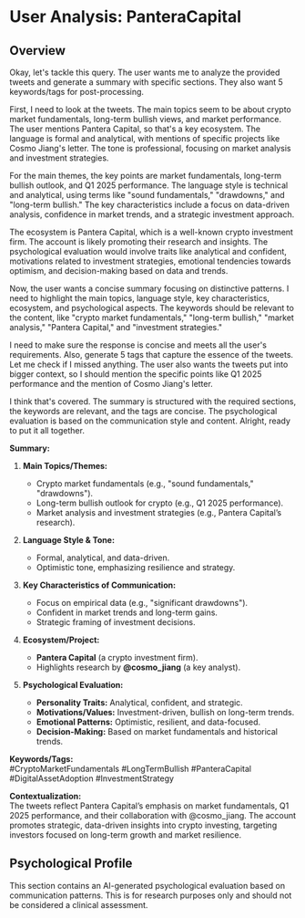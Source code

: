 # User Analysis: PanteraCapital

## Overview

<think>
Okay, let's tackle this query. The user wants me to analyze the provided tweets and generate a summary with specific sections. They also want 5 keywords/tags for post-processing. 

First, I need to look at the tweets. The main topics seem to be about crypto market fundamentals, long-term bullish views, and market performance. The user mentions Pantera Capital, so that's a key ecosystem. The language is formal and analytical, with mentions of specific projects like Cosmo Jiang's letter. The tone is professional, focusing on market analysis and investment strategies.

For the main themes, the key points are market fundamentals, long-term bullish outlook, and Q1 2025 performance. The language style is technical and analytical, using terms like "sound fundamentals," "drawdowns," and "long-term bullish." The key characteristics include a focus on data-driven analysis, confidence in market trends, and a strategic investment approach.

The ecosystem is Pantera Capital, which is a well-known crypto investment firm. The account is likely promoting their research and insights. The psychological evaluation would involve traits like analytical and confident, motivations related to investment strategies, emotional tendencies towards optimism, and decision-making based on data and trends.

Now, the user wants a concise summary focusing on distinctive patterns. I need to highlight the main topics, language style, key characteristics, ecosystem, and psychological aspects. The keywords should be relevant to the content, like "crypto market fundamentals," "long-term bullish," "market analysis," "Pantera Capital," and "investment strategies."

I need to make sure the response is concise and meets all the user's requirements. Also, generate 5 tags that capture the essence of the tweets. Let me check if I missed anything. The user also wants the tweets put into bigger context, so I should mention the specific points like Q1 2025 performance and the mention of Cosmo Jiang's letter. 

I think that's covered. The summary is structured with the required sections, the keywords are relevant, and the tags are concise. The psychological evaluation is based on the communication style and content. Alright, ready to put it all together.
</think>

**Summary:**  
1. **Main Topics/Themes:**  
   - Crypto market fundamentals (e.g., "sound fundamentals," "drawdowns").  
   - Long-term bullish outlook for crypto (e.g., Q1 2025 performance).  
   - Market analysis and investment strategies (e.g., Pantera Capital’s research).  

2. **Language Style & Tone:**  
   - Formal, analytical, and data-driven.  
   - Optimistic tone, emphasizing resilience and strategy.  

3. **Key Characteristics of Communication:**  
   - Focus on empirical data (e.g., "significant drawdowns").  
   - Confident in market trends and long-term gains.  
   - Strategic framing of investment decisions.  

4. **Ecosystem/Project:**  
   - **Pantera Capital** (a crypto investment firm).  
   - Highlights research by **@cosmo_jiang** (a key analyst).  

5. **Psychological Evaluation:**  
   - **Personality Traits:** Analytical, confident, and strategic.  
   - **Motivations/Values:** Investment-driven, bullish on long-term trends.  
   - **Emotional Patterns:** Optimistic, resilient, and data-focused.  
   - **Decision-Making:** Based on market fundamentals and historical trends.  

**Keywords/Tags:**  
#CryptoMarketFundamentals #LongTermBullish #PanteraCapital #DigitalAssetAdoption #InvestmentStrategy  

**Contextualization:**  
The tweets reflect Pantera Capital’s emphasis on market fundamentals, Q1 2025 performance, and their collaboration with @cosmo_jiang. The account promotes strategic, data-driven insights into crypto investing, targeting investors focused on long-term growth and market resilience.

## Psychological Profile

This section contains an AI-generated psychological evaluation based on communication patterns. This is for research purposes only and should not be considered a clinical assessment.